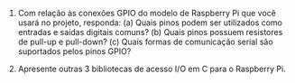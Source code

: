 1. Com relação às conexões GPIO do modelo de Raspberry Pi que você usará no projeto, responda:
	(a) Quais pinos podem ser utilizados como entradas e saídas digitais comuns?
	(b) Quais pinos possuem resistores de pull-up e pull-down?
	(c) Quais formas de comunicação serial são suportados pelos pinos GPIO?

2. Apresente outras 3 bibliotecas de acesso I/O em C para o Raspberry Pi.













